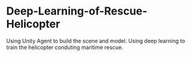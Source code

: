 # Deep-Learning-of-Rescue-Helicopter
Using Unity Agent to build the scene and model. Using deep learning to train the helicopter conduting maritime rescue.
